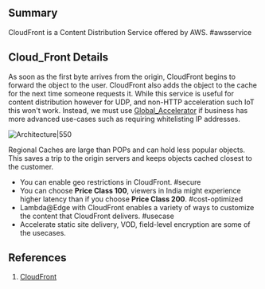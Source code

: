 ## Summary
CloudFront is a Content Distribution Service offered by AWS. #awsservice 
## Cloud_Front Details
As soon as the first byte arrives from the origin, CloudFront begins to forward the object to the user. CloudFront also adds the object to the cache for the next time someone requests it. While this service is useful for content distribution however for UDP, and non-HTTP acceleration such IoT this won't work. Instead, we must use [Global_Accelerator](Global_Accelerator.md) if business has more advanced use-cases such as requiring whitelisting IP addresses.

![Architecture|550](https://docs.aws.amazon.com/images/AmazonCloudFront/latest/DeveloperGuide/images/how-you-configure-cf.png)

Regional Caches are large than POPs and can hold less popular objects. This saves a trip to the origin servers and keeps objects cached closest to the customer.

- You can enable geo restrictions in CloudFront. #secure 
- You can choose **Price Class 100**, viewers in India might experience higher latency than if you choose **Price Class 200**. #cost-optimized 
- Lambda@Edge with CloudFront enables a variety of ways to customize the content that CloudFront delivers. #usecase 
- Accelerate static site delivery, VOD, field-level encryption are some of the usecases.

## References

1. [CloudFront](https://docs.aws.amazon.com/AmazonCloudFront/latest/DeveloperGuide/Introduction.html)